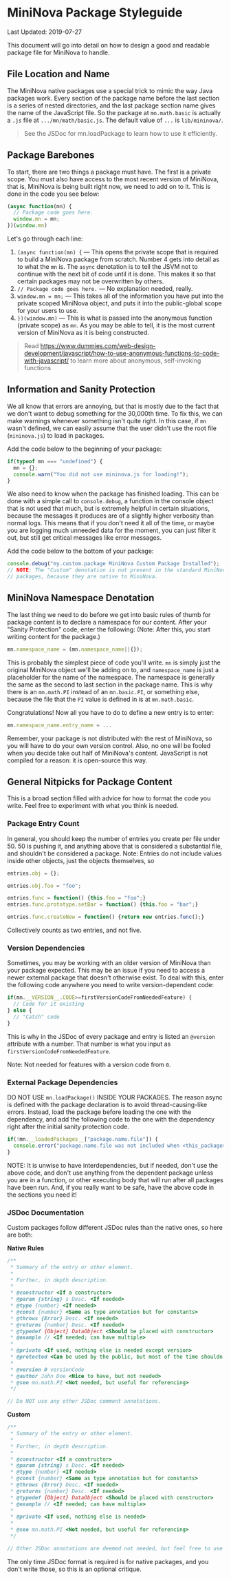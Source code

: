 # MiniNova Package Styleguide

Last Updated: 2019-07-27

This document will go into detail on how to design a good and readable package
file for MiniNova to handle.

## File Location and Name

The MiniNova native packages use a special trick to mimic the way Java packages
work. Every section of the package name before the last section is a series of
nested directories, and the last package section name gives the name of the
JavaScript file. So the package at `mn.math.basic` is actually a `.js` file at
`.../mn/math/basic.js`. The default value of `...` is `lib/mininova/`.

> See the JSDoc for mn.loadPackage to learn how to use it efficiently.

## Package Barebones

To start, there are two things a package must have. The first is a private
scope. You must also have access to the most recent version of MiniNova, that
is, MiniNova is being built right now, we need to add on to it. This is done in
the code you see below:

```js
(async function(mn) {
  // Package code goes here.
  window.mn = mn;
})(window.mn)
```

Let's go through each line:

1. `(async function(mn) {` &mdash; This opens the private scope that is required
   to build a MiniNova package from scratch. Number 4 gets into detail as to
   what the `mn` is. The `async` denotation is to tell the JSVM not to continue
   with the next bit of code until it is done. This makes it so that certain
   packages may not be overwritten by others.
2. `// Package code goes here.` &mdash; No explanation needed, really.
3. `window.mn = mn;` &mdash; This takes all of the information you have put into
   the private scoped MiniNova object, and puts it into the public-global scope
   for your users to use.
4. `})(window.mn)` &mdash; This is what is passed into the anonymous function
   (private scope) as `mn`. As you may be able to tell, it is the most current
   version of MiniNova as it is being constructed.

> Read
> https://www.dummies.com/web-design-development/javascript/how-to-use-anonymous-functions-to-code-with-javascript/
> to learn more about anonymous, self-invoking functions

## Information and Sanity Protection

We all know that errors are annoying, but that is mostly due to the fact that we
don't want to debug something for the 30,000th time. To fix this, we can make
warnings whenever something isn't quite right. In this case, if `mn` wasn't
defined, we can easily assume that the user didn't use the root file
(`mininova.js`) to load in packages.

Add the code below to the beginning of your package:

```js
if(typeof mn === "undefined") {
  mn = {};
  console.warn("You did not use mininova.js for loading!");
}
```

We also need to know when the package has finished loading. This can be done
with a simple call to `console.debug`, a function in the console object that
is not used that much, but is extremely helpful in certain situations, because
the messages it produces are of a slightly higher verbosity than normal logs.
This means that if you don't need it all of the time, or maybe you are logging
much unneeded data for the moment, you can just filter it out, but still get
critical messages like error messages.

Add the code below to the bottom of your package:

```js
console.debug("my.custom.package MiniNova Custom Package Installed");
// NOTE: The "Custom" denotation is not present in the standard MiniNova
// packages, because they are native to MiniNova.
```

## MiniNova Namespace Denotation

The last thing we need to do before we get into basic rules of thumb for package
content is to declare a namespace for our content. After your "Sanity
Protection" code, enter the following: (Note: After this, you start writing
content for the package.)

```js
mn.namespace_name = (mn.namespace_name||{});
```

This is probably the simplest piece of code you'll write. `mn` is simply just
the original MiniNova object we'll be adding on to, and `namespace_name` is just
a placeholder for the name of the namespace. The namespace is generally the same
as the second to last section in the package name. This is why there is an
`mn.math.PI` instead of an `mn.basic.PI`, or something else, because the file
that the `PI` value is defined in is at `mn.math.basic`.

Congratulations! Now all you have to do to define a new entry is to enter:

```js
mn.namespace_name.entry_name = ...
```

Remember, your package is not distributed with the rest of MiniNova, so you will
have to do your own version control. Also, no one will be fooled when you decide
take out half of MiniNova's content. JavaScript is not compiled for a reason: it
is open-source this way.

## General Nitpicks for Package Content

This is a broad section filled with advice for how to format the code you write.
Feel free to experiment with what you think is needed.

### Package Entry Count

In general, you should keep the number of entries you create per file under 50.
50 is pushing it, and anything above that is considered a substantial file, and
shouldn't be considered a package. Note: Entries do not include values inside
other objects, just the objects themselves, so

```js
entries.obj = {};

entries.obj.foo = "foo";

entries.func = function() {this.foo = "foo";}
entries.func.prototype.setBar = function() {this.foo = "bar";}

entries.func.createNew = function() {return new entries.func();}
```

Collectively counts as two entries, and not five.

### Version Dependencies

Sometimes, you may be working with an older version of MiniNova than your
package expected. This may be an issue if you need to access a newer external
package that doesn't otherwise exist. To deal with this, enter the following
code anywhere you need to write version-dependent code:

```js
if(mn.__VERSION__.CODE>=firstVersionCodeFromNeededFeature) {
  // Code for it existing
} else {
  // "Catch" code
}
```

This is why in the JSDoc of every package and entry is listed an `@version`
attribute with a number. That number is what you input as
`firstVersionCodeFromNeededFeature`.

Note: Not needed for features with a version code from `0`.

### External Package Dependencies

DO NOT USE `mn.loadPackage()` INSIDE YOUR PACKAGES. The reason async is defined
with the package declaration is to avoid thread-causing-like errors. Instead,
load the package before loading the one with the dependency, and add the
following code to the one with the dependency right after the initial sanity
protection code.

```js
if(!mn.__loadedPackages__["package.name.file"]) {
  console.error("package.name.file was not included when <this_package> needed it. Move or create an mn.loadPackage call right before loading <this_package>.");
}
```

NOTE: It is unwise to have interdependencies, but if needed, don't use the above
code, and don't use anything from the dependent package unless you are in a
function, or other executing body that will run after all packages have been
run. And, if you really want to be safe, have the above code in the sections you
need it!

### JSDoc Documentation

Custom packages follow different JSDoc rules than the native ones, so here are
both:

**Native Rules**

```js
/**
 * Summary of the entry or other element.
 *
 * Further, in depth description.
 *
 * @constructor <If a constructor>
 * @param {string} s Desc. <If needed>
 * @type {number} <If needed>
 * @const {number} <Same as type annotation but for constants>
 * @throws {Error} Desc. <If needed>
 * @returns {number} Desc. <If needed>
 * @typedef {Object} DataObject <Should be placed with constructor>
 * @example // <If needed; can have multiple>
 *
 * @private <If used, nothing else is needed except version>
 * @protected <Can be used by the public, but most of the time shouldn't>
 *
 * @version 0 versionCode
 * @author John Doe <Nice to have, but not needed>
 * @see mn.math.PI <Not needed, but useful for referencing>
 */

// Do NOT use any other JSDoc comment annotations.
```

**Custom**

```js
/**
 * Summary of the entry or other element.
 *
 * Further, in depth description.
 *
 * @constructor <If a constructor>
 * @param {string} s Desc. <If needed>
 * @type {number} <If needed>
 * @const {number} <Same as type annotation but for constants>
 * @throws {Error} Desc. <If needed>
 * @returns {number} Desc. <If needed>
 * @typedef {Object} DataObject <Should be placed with constructor>
 * @example // <If needed; can have multiple>
 *
 * @private <If used, nothing else is needed>
 *
 * @see mn.math.PI <Not needed, but useful for referencing>
 */

// Other JSDoc annotations are deemed not needed, but feel free to use them.
```

The only time JSDoc format is required is for native packages, and you don't
write those, so this is an optional critique.
